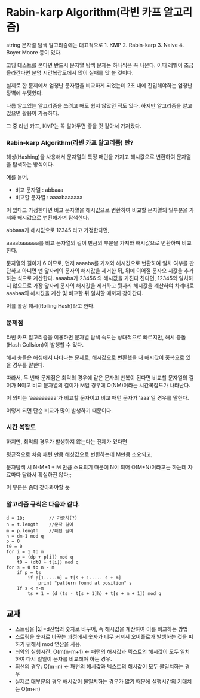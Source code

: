 # Rabin-karp Algorithm(라빈 카프 알고리즘)
string 문자열 탐색 알고리즘에는 대표적으로 1. KMP 2. Rabin-karp 3. Naive 4. Boyer Moore  등이 있다.

코딩 테스트를 본다면 반드시 문자열 탐색 문제는 하나씩은 꼭 나온다.
이때 레벨이 조금 올라간다면 분명 시간복잡도에서 많이 실패를 맛 볼 것이다.

실제로 한 문제에서 엄청난 문자열을 비교하게 되었는데 2초 내에 진입해야하는 엄청난 장벽에 부딪혔다. 

나름 알고있는 알고리즘을 쓰려고 해도 쉽지 않았던 적도 있다. 하지만 알고리즘을 알고 있으면 활용이 가능하다.

그 중 라빈 카프, KMP는 꼭 알아두면 좋을 것 같아서 가져왔다.

### Rabin-karp Algorithm(라빈 카프 알고리즘) 란?
해싱(Hashing)을 사용해서 문자열의 특정 패턴을 가지고 해시값으로 변환하여 문자열을 탐색하는 방식이다.

예를 들어,

- 비교 문자열 : abbaaa 
- 비교할 문자열 : aaaabaaaaaa 

이 있다고 가정한다면 비교 문자열을 해시값으로 변환하여 비교할 문자열의 일부분을 가져와 해시값으로 변환해가며 탐색한다.

abbaaa가 해시값으로 12345 라고 가정한다면,

aaaabaaaaaa를 비교 문자열의 길이 만큼의 부분을 가져와 해시값으로 변환하며 비교한다.

문자열의 길이가 6 이므로, 먼저 aaaaba를 가져와 해시값으로 변환하여 일치 여부를 판단하고 아니면 맨 앞자리의 문자의 해시값을 제거한 뒤,
뒤에 이어질 문자으 시값을 추가하는 식으로 계산한다.
aaaaba가 23456 의 해시값을 가진다 친다면, 12345와 일치하지 않으므로 가장 앞자리 문자의 해시값을 제거하고 뒷자리 해시값을 계산하여 
차례대로 aaabaa의 해시값을 계산 및 비교한 뒤 일치할 때까지 찾아간다. 

이를 롤링 해시(Rolling Hash)라고 한다.


### 문제점
라빈 카프 알고리즘을 이용하면 문자열 탐색 속도는 상대적으로 빠르지만, 해시 충돌(Hash Collsion)이 발생할 수 있다.

해시 충돌은 해싱에서 나타나는 문제로, 해시값으로 변환했을 때 해시값이 중복으로 있을 경우를 말한다. 


따라서, 두 번째 문제점은 최악의 경우에 같은 문자의 반복이 된다면 
비교할 문자열의 길이가 N이고 비교 문자열의 길이가 M일 경우에 O(NM)이라는 시간복잡도가 나타난다.

이 의미는 'aaaaaaaaa'가 비교할 문자이고 비교 패턴 문자가 'aaa'일 경우를 말한다.

이렇게 되면 단순 비교가 많이 발생하기 때문이다.

### 시간 복잡도
하지만, 최악의 경우가 발생하지 않는다는 전제가 있다면

평균적으로 처음 패턴 만큼 해싱값으로 변환하는데 M만큼 소요되고,

문자탐색 시 N-M+1 + M 만큼 소요되기 때문에  N이 되어 O(M+N)이라고는 하는데 자료마다 달라서 확실하진 않다;;

이 부분은 좀더 찾아봐야할 듯

### 알고리즘 규칙은 다음과 같다.
```
d = 10;         // 가중치(?)
n = t.length    //문자 길이
m = p.length    //패턴 길이
h = dm-1 mod q   
p = 0
t0 = 0
for i = 1 to m
    p = (dp + p[i]) mod q
    t0 = (dt0 + t[i]) mod q
for s = 0 to n - m
    if p = ts
        if p[1.....m] = t[s + 1..... s + m]
            print "pattern found at position" s
    If s < n-m
        ts + 1 = (d (ts - t[s + 1]h) + t[s + m + 1]) mod q
```


## 교재
- 스트링을 |Σ|=d진법의 숫자로 바꾸어, 즉 해시값을 계산하여 이를 비교하는 방법
- 스트링을 숫자로 바꾸는 과정에서 숫자가 너무 커져서 오버플로가 발생하는 것을 피하기 위해서 mod 연산을 사용.
- 최악의 실행시간: O(m(n-m+1) ← 패턴의 해시값과 텍스트의 해시값이 모두 일치하여 다시 일일이 문자를 비교해야 하는 경우.
- 최선의 경우: O(m+n) ← 패턴의 해시값과 텍스트의 해시값이 모두 불일치하는 경우
- 실제로 대부분의 경우 해시값이 불일치하는 경우가 많기 때문에 실행시간의 기대치는 O(m+n)

